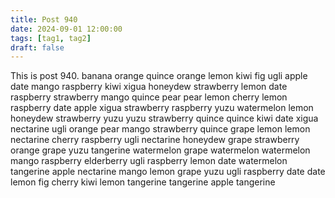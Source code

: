 ```yaml
---
title: Post 940
date: 2024-09-01 12:00:00
tags: [tag1, tag2]
draft: false
---
```

This is post 940.
banana
orange
quince
orange
lemon
kiwi
fig
ugli
apple
date
mango
raspberry
kiwi
xigua
honeydew
strawberry
lemon
date
raspberry
strawberry
mango
quince
pear
pear
lemon
cherry
lemon
raspberry
date
apple
xigua
strawberry
raspberry
yuzu
watermelon
lemon
honeydew
strawberry
yuzu
yuzu
strawberry
quince
quince
kiwi
date
xigua
nectarine
ugli
orange
pear
mango
strawberry
quince
grape
lemon
lemon
nectarine
cherry
raspberry
ugli
nectarine
honeydew
grape
strawberry
orange
grape
yuzu
tangerine
watermelon
grape
watermelon
watermelon
mango
raspberry
elderberry
ugli
raspberry
lemon
date
watermelon
tangerine
apple
nectarine
mango
lemon
grape
yuzu
ugli
raspberry
date
date
lemon
fig
cherry
kiwi
lemon
tangerine
tangerine
apple
tangerine
